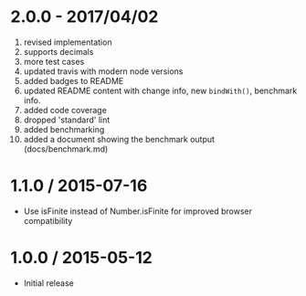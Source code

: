 2.0.0 - 2017/04/02
==================

1. revised implementation
2. supports decimals
3. more test cases
4. updated travis with modern node versions
5. added badges to README
6. updated README content with change info, new `bindWith()`, benchmark info.
7. added code coverage
8. dropped 'standard' lint
9. added benchmarking
10. added a document showing the benchmark output (docs/benchmark.md)


1.1.0 / 2015-07-16
==================

* Use isFinite instead of Number.isFinite for improved browser compatibility

1.0.0 / 2015-05-12
==================

  * Initial release
